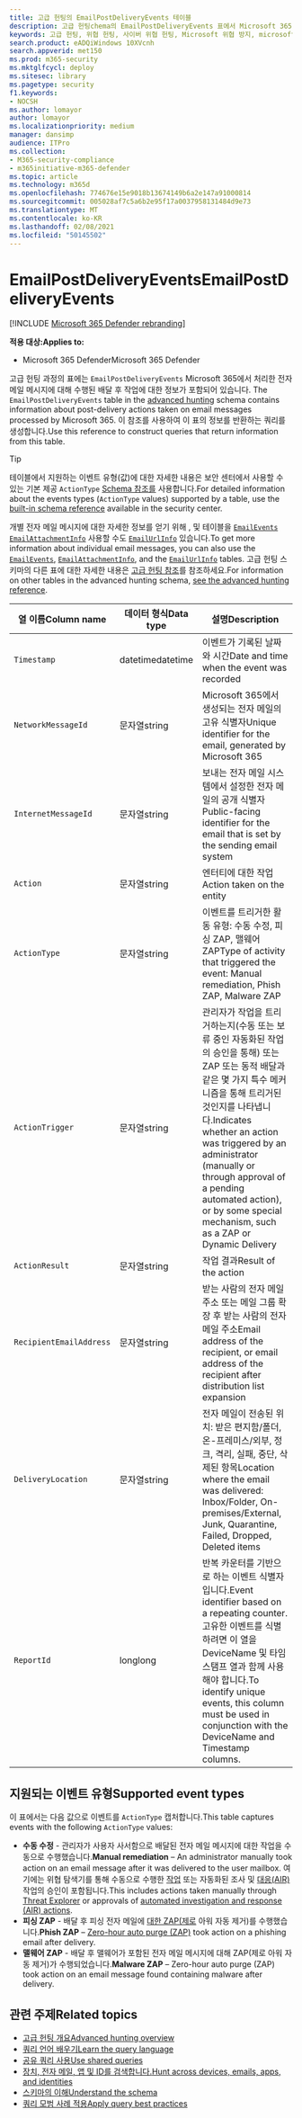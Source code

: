 ```yaml
---
title: 고급 헌팅의 EmailPostDeliveryEvents 테이블
description: 고급 헌팅chema의 EmailPostDeliveryEvents 표에서 Microsoft 365 전자 메일에 대해 수행된 배달 후 작업에 대해 자세히 알아보기
keywords: 고급 헌팅, 위협 헌팅, 사이버 위협 헌팅, Microsoft 위협 방지, microsoft 365, mtp, m365, 검색, 쿼리, 원격 분석, schema reference, kusto, table, column, data type, description, EmailPostDeliveryEvents, network message id, sender, recipient, attachment id, attachment name, malware verdict, phishing verdict, attachment count, link count, url count
search.product: eADQiWindows 10XVcnh
search.appverid: met150
ms.prod: m365-security
ms.mktglfcycl: deploy
ms.sitesec: library
ms.pagetype: security
f1.keywords:
- NOCSH
ms.author: lomayor
author: lomayor
ms.localizationpriority: medium
manager: dansimp
audience: ITPro
ms.collection:
- M365-security-compliance
- m365initiative-m365-defender
ms.topic: article
ms.technology: m365d
ms.openlocfilehash: 774676e15e9018b13674149b6a2e147a91000814
ms.sourcegitcommit: 005028af7c5a6b2e95f17a0037958131484d9e73
ms.translationtype: MT
ms.contentlocale: ko-KR
ms.lasthandoff: 02/08/2021
ms.locfileid: "50145502"
---
```

# <a name="emailpostdeliveryevents"></a><span data-ttu-id="61522-104">EmailPostDeliveryEvents</span><span class="sxs-lookup"><span data-stu-id="61522-104">EmailPostDeliveryEvents</span></span>

[!INCLUDE [Microsoft 365 Defender rebranding](../includes/microsoft-defender.md)]


<span data-ttu-id="61522-105">**적용 대상:**</span><span class="sxs-lookup"><span data-stu-id="61522-105">**Applies to:**</span></span>
- <span data-ttu-id="61522-106">Microsoft 365 Defender</span><span class="sxs-lookup"><span data-stu-id="61522-106">Microsoft 365 Defender</span></span>

<span data-ttu-id="61522-107">고급 헌팅 과정의 표에는 `EmailPostDeliveryEvents` Microsoft 365에서 처리한 전자 메일 메시지에 대해 수행된 배달 후 작업에 대한 정보가 포함되어 있습니다. [](advanced-hunting-overview.md)</span><span class="sxs-lookup"><span data-stu-id="61522-107">The `EmailPostDeliveryEvents` table in the [advanced hunting](advanced-hunting-overview.md) schema contains information about post-delivery actions taken on email messages processed by Microsoft 365.</span></span> <span data-ttu-id="61522-108">이 참조를 사용하여 이 표의 정보를 반환하는 쿼리를 생성합니다.</span><span class="sxs-lookup"><span data-stu-id="61522-108">Use this reference to construct queries that return information from this table.</span></span>

>[!TIP]
> <span data-ttu-id="61522-109">테이블에서 지원하는 이벤트 유형(값)에 대한 자세한 내용은 보안 센터에서 사용할 수 있는 기본 제공 `ActionType` [Schema 참조를](advanced-hunting-schema-tables.md?#get-schema-information-in-the-security-center) 사용합니다.</span><span class="sxs-lookup"><span data-stu-id="61522-109">For detailed information about the events types (`ActionType` values) supported by a table, use the [built-in schema reference](advanced-hunting-schema-tables.md?#get-schema-information-in-the-security-center) available in the security center.</span></span>

<span data-ttu-id="61522-110">개별 전자 메일 메시지에 대한 자세한 정보를 얻기 위해 , 및 테이블을 [`EmailEvents`](advanced-hunting-emailevents-table.md) [`EmailAttachmentInfo`](advanced-hunting-emailattachmentinfo-table.md) 사용할 수도 [`EmailUrlInfo`](advanced-hunting-emailurlinfo-table.md) 있습니다.</span><span class="sxs-lookup"><span data-stu-id="61522-110">To get more information about individual email messages, you can also use the [`EmailEvents`](advanced-hunting-emailevents-table.md), [`EmailAttachmentInfo`](advanced-hunting-emailattachmentinfo-table.md), and the [`EmailUrlInfo`](advanced-hunting-emailurlinfo-table.md) tables.</span></span> <span data-ttu-id="61522-111">고급 헌팅 스키마의 다른 표에 대한 자세한 내용은 [고급 헌팅 참조](advanced-hunting-schema-tables.md)를 참조하세요.</span><span class="sxs-lookup"><span data-stu-id="61522-111">For information on other tables in the advanced hunting schema, [see the advanced hunting reference](advanced-hunting-schema-tables.md).</span></span>

| <span data-ttu-id="61522-112">열 이름</span><span class="sxs-lookup"><span data-stu-id="61522-112">Column name</span></span> | <span data-ttu-id="61522-113">데이터 형식</span><span class="sxs-lookup"><span data-stu-id="61522-113">Data type</span></span> | <span data-ttu-id="61522-114">설명</span><span class="sxs-lookup"><span data-stu-id="61522-114">Description</span></span> |
|-------------|-----------|-------------|
| `Timestamp` | <span data-ttu-id="61522-115">datetime</span><span class="sxs-lookup"><span data-stu-id="61522-115">datetime</span></span> | <span data-ttu-id="61522-116">이벤트가 기록된 날짜와 시간</span><span class="sxs-lookup"><span data-stu-id="61522-116">Date and time when the event was recorded</span></span> |
| `NetworkMessageId` | <span data-ttu-id="61522-117">문자열</span><span class="sxs-lookup"><span data-stu-id="61522-117">string</span></span> | <span data-ttu-id="61522-118">Microsoft 365에서 생성되는 전자 메일의 고유 식별자</span><span class="sxs-lookup"><span data-stu-id="61522-118">Unique identifier for the email, generated by Microsoft 365</span></span> |
| `InternetMessageId` | <span data-ttu-id="61522-119">문자열</span><span class="sxs-lookup"><span data-stu-id="61522-119">string</span></span> | <span data-ttu-id="61522-120">보내는 전자 메일 시스템에서 설정한 전자 메일의 공개 식별자</span><span class="sxs-lookup"><span data-stu-id="61522-120">Public-facing identifier for the email that is set by the sending email system</span></span> |
| `Action` | <span data-ttu-id="61522-121">문자열</span><span class="sxs-lookup"><span data-stu-id="61522-121">string</span></span> | <span data-ttu-id="61522-122">엔터티에 대한 작업</span><span class="sxs-lookup"><span data-stu-id="61522-122">Action taken on the entity</span></span> |
| `ActionType` | <span data-ttu-id="61522-123">문자열</span><span class="sxs-lookup"><span data-stu-id="61522-123">string</span></span> | <span data-ttu-id="61522-124">이벤트를 트리거한 활동 유형: 수동 수정, 피싱 ZAP, 맬웨어 ZAP</span><span class="sxs-lookup"><span data-stu-id="61522-124">Type of activity that triggered the event: Manual remediation, Phish ZAP, Malware ZAP</span></span> |
| `ActionTrigger` | <span data-ttu-id="61522-125">문자열</span><span class="sxs-lookup"><span data-stu-id="61522-125">string</span></span> | <span data-ttu-id="61522-126">관리자가 작업을 트리거하는지(수동 또는 보류 중인 자동화된 작업의 승인을 통해) 또는 ZAP 또는 동적 배달과 같은 몇 가지 특수 메커니즘을 통해 트리거된 것인지를 나타냅니다.</span><span class="sxs-lookup"><span data-stu-id="61522-126">Indicates whether an action was triggered by an administrator (manually or through approval of a pending automated action), or by some special mechanism, such as a ZAP or Dynamic Delivery</span></span> |
| `ActionResult` | <span data-ttu-id="61522-127">문자열</span><span class="sxs-lookup"><span data-stu-id="61522-127">string</span></span> | <span data-ttu-id="61522-128">작업 결과</span><span class="sxs-lookup"><span data-stu-id="61522-128">Result of the action</span></span> |
| `RecipientEmailAddress` | <span data-ttu-id="61522-129">문자열</span><span class="sxs-lookup"><span data-stu-id="61522-129">string</span></span> | <span data-ttu-id="61522-130">받는 사람의 전자 메일 주소 또는 메일 그룹 확장 후 받는 사람의 전자 메일 주소</span><span class="sxs-lookup"><span data-stu-id="61522-130">Email address of the recipient, or email address of the recipient after distribution list expansion</span></span> |
| `DeliveryLocation` | <span data-ttu-id="61522-131">문자열</span><span class="sxs-lookup"><span data-stu-id="61522-131">string</span></span> | <span data-ttu-id="61522-132">전자 메일이 전송된 위치: 받은 편지함/폴더, 온-프레미스/외부, 정크, 격리, 실패, 중단, 삭제된 항목</span><span class="sxs-lookup"><span data-stu-id="61522-132">Location where the email was delivered: Inbox/Folder, On-premises/External, Junk, Quarantine, Failed, Dropped, Deleted items</span></span> |
| `ReportId` | <span data-ttu-id="61522-133">long</span><span class="sxs-lookup"><span data-stu-id="61522-133">long</span></span> | <span data-ttu-id="61522-134">반복 카운터를 기반으로 하는 이벤트 식별자입니다.</span><span class="sxs-lookup"><span data-stu-id="61522-134">Event identifier based on a repeating counter.</span></span> <span data-ttu-id="61522-135">고유한 이벤트를 식별하려면 이 열을 DeviceName 및 타임스탬프 열과 함께 사용해야 합니다.</span><span class="sxs-lookup"><span data-stu-id="61522-135">To identify unique events, this column must be used in conjunction with the DeviceName and Timestamp columns.</span></span> |

## <a name="supported-event-types"></a><span data-ttu-id="61522-136">지원되는 이벤트 유형</span><span class="sxs-lookup"><span data-stu-id="61522-136">Supported event types</span></span>
<span data-ttu-id="61522-137">이 표에서는 다음 값으로 이벤트를 `ActionType` 캡처합니다.</span><span class="sxs-lookup"><span data-stu-id="61522-137">This table captures events with the following `ActionType` values:</span></span>

- <span data-ttu-id="61522-138">**수동 수정** - 관리자가 사용자 사서함으로 배달된 전자 메일 메시지에 대한 작업을 수동으로 수행했습니다.</span><span class="sxs-lookup"><span data-stu-id="61522-138">**Manual remediation** – An administrator manually took action on an email message after it was delivered to the user mailbox.</span></span> <span data-ttu-id="61522-139">여기에는 위협 탐색기를 통해 수동으로 수행한 [작업](../office-365-security/threat-explorer.md) 또는 자동화된 조사 및 [대응(AIR)](mtp-autoir-actions.md)작업의 승인이 포함됩니다.</span><span class="sxs-lookup"><span data-stu-id="61522-139">This includes actions taken manually through [Threat Explorer](../office-365-security/threat-explorer.md) or approvals of [automated investigation and response (AIR) actions](mtp-autoir-actions.md).</span></span>
- <span data-ttu-id="61522-140">**피싱 ZAP** - 배달 후 피싱 전자 메일에 [대한 ZAP(제로](../office-365-security/zero-hour-auto-purge.md) 아워 자동 제거)를 수행했습니다.</span><span class="sxs-lookup"><span data-stu-id="61522-140">**Phish ZAP** – [Zero-hour auto purge (ZAP)](../office-365-security/zero-hour-auto-purge.md) took action on a phishing email after delivery.</span></span>
- <span data-ttu-id="61522-141">**맬웨어 ZAP** - 배달 후 맬웨어가 포함된 전자 메일 메시지에 대해 ZAP(제로 아워 자동 제거)가 수행되었습니다.</span><span class="sxs-lookup"><span data-stu-id="61522-141">**Malware ZAP** – Zero-hour auto purge (ZAP) took action on an email message found containing malware after delivery.</span></span>

## <a name="related-topics"></a><span data-ttu-id="61522-142">관련 주제</span><span class="sxs-lookup"><span data-stu-id="61522-142">Related topics</span></span>
- [<span data-ttu-id="61522-143">고급 헌팅 개요</span><span class="sxs-lookup"><span data-stu-id="61522-143">Advanced hunting overview</span></span>](advanced-hunting-overview.md)
- [<span data-ttu-id="61522-144">쿼리 언어 배우기</span><span class="sxs-lookup"><span data-stu-id="61522-144">Learn the query language</span></span>](advanced-hunting-query-language.md)
- [<span data-ttu-id="61522-145">공유 쿼리 사용</span><span class="sxs-lookup"><span data-stu-id="61522-145">Use shared queries</span></span>](advanced-hunting-shared-queries.md)
- [<span data-ttu-id="61522-146">장치, 전자 메일, 앱 및 ID를 검색합니다.</span><span class="sxs-lookup"><span data-stu-id="61522-146">Hunt across devices, emails, apps, and identities</span></span>](advanced-hunting-query-emails-devices.md)
- [<span data-ttu-id="61522-147">스키마의 이해</span><span class="sxs-lookup"><span data-stu-id="61522-147">Understand the schema</span></span>](advanced-hunting-schema-tables.md)
- [<span data-ttu-id="61522-148">쿼리 모범 사례 적용</span><span class="sxs-lookup"><span data-stu-id="61522-148">Apply query best practices</span></span>](advanced-hunting-best-practices.md)
